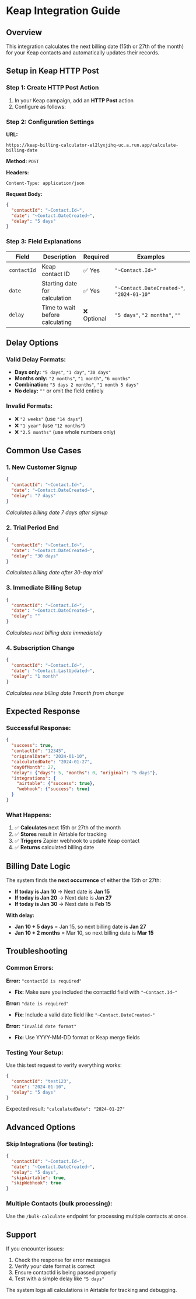 # Keap Integration Guide

## Overview
This integration calculates the next billing date (15th or 27th of the month) for your Keap contacts and automatically updates their records.

## Setup in Keap HTTP Post

### Step 1: Create HTTP Post Action
1. In your Keap campaign, add an **HTTP Post** action
2. Configure as follows:

### Step 2: Configuration Settings

**URL:** 
```
https://keap-billing-calculator-el2lyxjihq-uc.a.run.app/calculate-billing-date
```

**Method:** `POST`

**Headers:**
```
Content-Type: application/json
```

**Request Body:**
```json
{
  "contactId": "~Contact.Id~",
  "date": "~Contact.DateCreated~",
  "delay": "5 days"
}
```

### Step 3: Field Explanations

| Field | Description | Required | Examples |
|-------|-------------|----------|----------|
| `contactId` | Keap contact ID | ✅ Yes | `"~Contact.Id~"` |
| `date` | Starting date for calculation | ✅ Yes | `"~Contact.DateCreated~"`, `"2024-01-10"` |
| `delay` | Time to wait before calculating | ❌ Optional | `"5 days"`, `"2 months"`, `""` |

## Delay Options

### Valid Delay Formats:
- **Days only:** `"5 days"`, `"1 day"`, `"30 days"`
- **Months only:** `"2 months"`, `"1 month"`, `"6 months"`
- **Combination:** `"3 days 2 months"`, `"1 month 5 days"`
- **No delay:** `""` or omit the field entirely

### Invalid Formats:
- ❌ `"2 weeks"` (use `"14 days"`)
- ❌ `"1 year"` (use `"12 months"`)
- ❌ `"2.5 months"` (use whole numbers only)

## Common Use Cases

### 1. New Customer Signup
```json
{
  "contactId": "~Contact.Id~",
  "date": "~Contact.DateCreated~",
  "delay": "7 days"
}
```
*Calculates billing date 7 days after signup*

### 2. Trial Period End
```json
{
  "contactId": "~Contact.Id~",
  "date": "~Contact.DateCreated~",
  "delay": "30 days"
}
```
*Calculates billing date after 30-day trial*

### 3. Immediate Billing Setup
```json
{
  "contactId": "~Contact.Id~",
  "date": "~Contact.DateCreated~",
  "delay": ""
}
```
*Calculates next billing date immediately*

### 4. Subscription Change
```json
{
  "contactId": "~Contact.Id~",
  "date": "~Contact.LastUpdated~",
  "delay": "1 month"
}
```
*Calculates new billing date 1 month from change*

## Expected Response

### Successful Response:
```json
{
  "success": true,
  "contactId": "12345",
  "originalDate": "2024-01-10",
  "calculatedDate": "2024-01-27",
  "dayOfMonth": 27,
  "delay": {"days": 5, "months": 0, "original": "5 days"},
  "integrations": {
    "airtable": {"success": true},
    "webhook": {"success": true}
  }
}
```

### What Happens:
1. ✅ **Calculates** next 15th or 27th of the month
2. ✅ **Stores** result in Airtable for tracking
3. ✅ **Triggers** Zapier webhook to update Keap contact
4. ✅ **Returns** calculated billing date

## Billing Date Logic

The system finds the **next occurrence** of either the 15th or 27th:

- **If today is Jan 10** → Next date is **Jan 15**
- **If today is Jan 20** → Next date is **Jan 27**  
- **If today is Jan 30** → Next date is **Feb 15**

**With delay:**
- **Jan 10 + 5 days** = Jan 15, so next billing date is **Jan 27**
- **Jan 10 + 2 months** = Mar 10, so next billing date is **Mar 15**

## Troubleshooting

### Common Errors:

**Error:** `"contactId is required"`
- **Fix:** Make sure you included the contactId field with `"~Contact.Id~"`

**Error:** `"date is required"`  
- **Fix:** Include a valid date field like `"~Contact.DateCreated~"`

**Error:** `"Invalid date format"`
- **Fix:** Use YYYY-MM-DD format or Keap merge fields

### Testing Your Setup:

Use this test request to verify everything works:
```json
{
  "contactId": "test123",
  "date": "2024-01-10", 
  "delay": "5 days"
}
```

Expected result: `"calculatedDate": "2024-01-27"`

## Advanced Options

### Skip Integrations (for testing):
```json
{
  "contactId": "~Contact.Id~",
  "date": "~Contact.DateCreated~",
  "delay": "5 days",
  "skipAirtable": true,
  "skipWebhook": true
}
```

### Multiple Contacts (bulk processing):
Use the `/bulk-calculate` endpoint for processing multiple contacts at once.

## Support

If you encounter issues:
1. Check the response for error messages
2. Verify your date format is correct
3. Ensure contactId is being passed properly
4. Test with a simple delay like `"5 days"`

The system logs all calculations in Airtable for tracking and debugging.